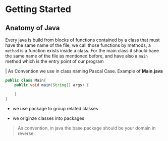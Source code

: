# Getting Started

## Anatomy of Java

Every java is build from blocks of functions contained by a class that must have the same name of the file, we call those functions by methods, a `method` is a function exists inside a class.
For the main class it should haee the same name of the file as mentioned before, and have also a `main` method which is the entry point of our program

| As Convention we use in class naming Pascal Case.
Example of **Main.java**

```java
public class Main{
    public void main(String[] args) {

    }
}
```

- we use package to group related classes

- we originze classes into packages

> As convention, in java the base package should be your domain in reverse
